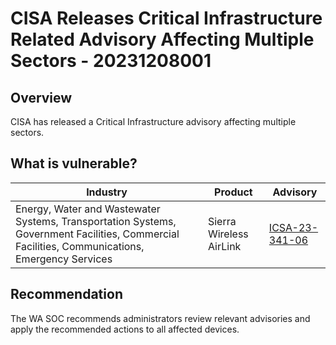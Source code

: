 # CISA Releases Critical Infrastructure Related Advisory Affecting Multiple Sectors - 20231208001

## Overview

CISA has released a Critical Infrastructure advisory affecting multiple sectors.

## What is vulnerable?

| Industry | Product | Advisory | 
| --- | --- | --- | 
| Energy, Water and Wastewater Systems, Transportation Systems, Government Facilities, Commercial Facilities, Communications, Emergency Services | Sierra Wireless AirLink | [ICSA-23-341-06](https://www.cisa.gov/news-events/ics-advisories/icsa-23-341-06) |

## Recommendation

The WA SOC recommends administrators review relevant advisories and apply the recommended actions to all affected devices.
